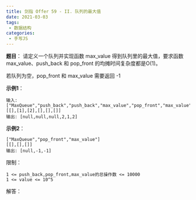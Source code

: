 ```yaml
---
title: 剑指 Offer 59 - II. 队列的最大值
date: 2021-03-03
tags:
 - 数据结构
categories:
 - 手写JS
---
```

**题目**：
请定义一个队列并实现函数 max_value 得到队列里的最大值，要求函数max_value、push_back 和 pop_front 的均摊时间复杂度都是O(1)。

若队列为空，pop_front 和 max_value 需要返回 -1

**示例1**：
```
输入: 
["MaxQueue","push_back","push_back","max_value","pop_front","max_value"]
[[],[1],[2],[],[],[]]
输出: [null,null,null,2,1,2]
```

**示例2**：
```
["MaxQueue","pop_front","max_value"]
[[],[],[]]
输出: [null,-1,-1]
```

限制：

```1 <= push_back,pop_front,max_value的总操作数 <= 10000```<br />
```1 <= value <= 10^5```

解答：

